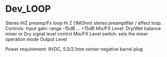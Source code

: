 Dev_LOOP
========

Stereo HiZ preamp/Fx loop
Hi Z (1MOhm) stereo preamplifier / effect loop.
Controls:
Input gain: range -15dB ... +15dB
Mix/FX Level: Dry/Wet balance mixer or Dry signal level control
Mix/FX Level switch: sets the mixer operation mode
Output Level

Power requirement: 9VDC, 5.5/2.1mm center negative barrel plug
